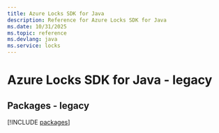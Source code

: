 ```yaml
---
title: Azure Locks SDK for Java
description: Reference for Azure Locks SDK for Java
ms.date: 10/31/2025
ms.topic: reference
ms.devlang: java
ms.service: locks
---
```

# Azure Locks SDK for Java - legacy
## Packages - legacy
[!INCLUDE [packages](locks-index.md)]